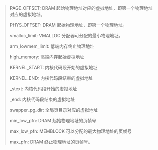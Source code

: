 













> PAGE_OFFSET: DRAM 起始物理地址对应的虚拟地址，即第一个物理地址对应的虚拟地址。
>
> PHYS_OFFSET: DRAM 起始物理地址，即第一个物理地址。
>
> vmalloc_limit: VMALLOC 分配器可分配的最小物理地址。
>
> arm_lowmem_limit: 低端内存终止物理地址
>
> high_memory: 高端内存起始虚拟地址
>
> KERNEL_START: 内核代码段开始的虚拟地址
>
> KERNEL_END: 内核代码段结束的虚拟地址
>
> _stext: 内核代码段开始的虚拟地址
>
> _end: 内核代码段结束的虚拟地址
>
> swapper_pg_dir: 全局页目录对应的虚拟地址
>
> min_low_pfn: DRAM 起始物理地址的页帧号
>
> max_low_pfn: MEMBLOCK 可以分配的最大物理地址的页帧号
>
> max_pfn: DRAM 终止物理地址的页帧号。
